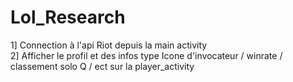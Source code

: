 # Lol_Research
1] Connection à l'api Riot depuis la main activity <br>
2] Afficher le profil et des infos type Icone d'invocateur / winrate / classement solo Q / ect sur la player_activity
